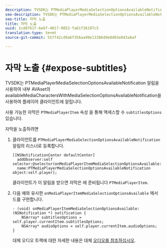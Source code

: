 ```yaml
---
description: TVSDK는 PTMediaPlayerMediaSelectionOptionsAvailableNotification 알림을 사용하여 내부 AVAset의 availableMediaCharactersWithMediaSelectionOptionsAvailableNotification을 사용하여 플레이어 클라이언트에 알립니다.
seo-description: TVSDK는 PTMediaPlayerMediaSelectionOptionsAvailableNotification 알림을 사용하여 내부 AVAset의 availableMediaCharactersWithMediaSelectionOptionsAvailableNotification을 사용하여 플레이어 클라이언트에 알립니다.
seo-title: 자막 노출
title: 자막 노출
uuid: 1cd8761f-6e6f-4017-9852-fa61f36197c5
translation-type: tm+mt
source-git-commit: 557f42cd9a6f356aa99e13386d9e8d65e043a6af

---
```



# 자막 노출 {#expose-subtitles}

TVSDK는 PTMediaPlayerMediaSelectionOptionsAvailableNotification 알림을 사용하여 내부 AVAset의 availableMediaCharactersWithMediaSelectionOptionsAvailableNotification을 사용하여 플레이어 클라이언트에 알립니다.

사용 가능한 자막은 `PTMediaPlayerItem` 속성 을 통해 액세스할 수 `subtitlesOptions`있습니다.

자막을 노출하려면

1. 클라이언트를 `PTMediaPlayerMediaSelectionOptionsAvailableNotification` 알림의 리스너로 등록합니다.

   ```
   [[NSNotificationCenter defaultCenter]  
     addObserver:self selector:@selector(onMediaPlayerItemMediaSelectionOptionsAvailable:)  
     name:PTMediaPlayerMediaSelectionOptionsAvailableNotification object:self.player];
   ```

   클라이언트가 이 알림을 받으면 자막은 에 준비됩니다 `PTMediaPlayerItem`.
1. 다음 예와 유사한 `onMediaPlayerItemMediaSelectionOptionsAvailable` 메서드를 구현합니다.

   ```
   - (void) onMediaPlayerItemMediaSelectionOptionsAvailable:(NSNotification *) notification { 
       NSArray* subtitlesOptions = self.player.currentItem.subtitlesOptions; 
       NSArray* audioOptions = self.player.currentItem.audioOptions; 
   }
   ```

   대체 오디오 트랙에 대한 자세한 내용은 대체 [오디오를 참조하십시오](../../alternate-audio/ios-3x-alternate-audio.md).
